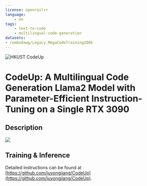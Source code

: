```yaml
---
license: openrail++
language: 
    - en
tags:
    - text-to-code
    - multilingual-code-generation
datasets:
- rombodawg/Legacy_MegaCodeTraining200k
---
```


<!-- <p align="center" width="70%">
<img src="assets/Logo.jpg" alt="HKUST CodeUp" style="width: 50%; min-width: 250px; display: block; margin: auto;">
</p> -->
![HKUST CodeUp](assets/Logo.jpg)
# CodeUp: A Multilingual Code Generation Llama2 Model with Parameter-Efficient Instruction-Tuning on a Single RTX 3090

## Description

![](assets/Codeup-alpha-13b.jpg)


## Training & Inference
Detailed instructions can be found at [https://github.com/juyongjiang/CodeUp](https://github.com/juyongjiang/CodeUp).
